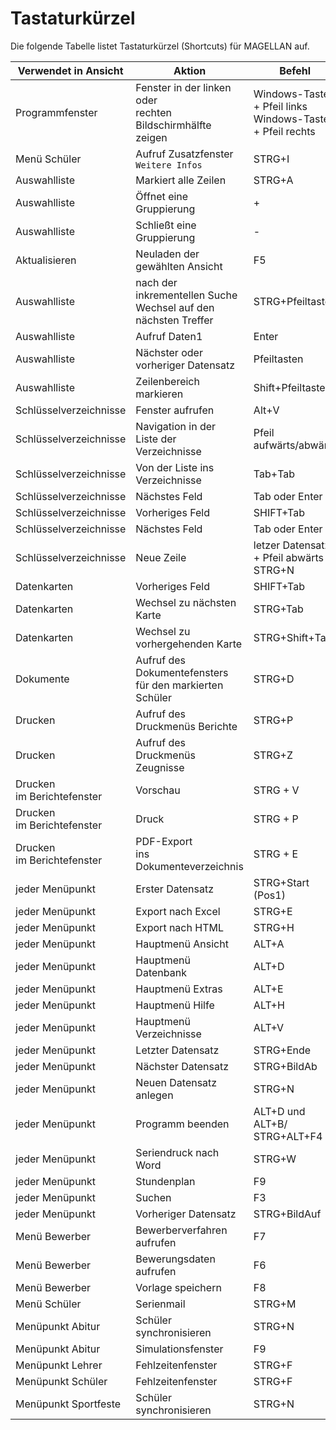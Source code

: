 # Tastaturkürzel

Die folgende Tabelle listet Tastaturkürzel (Shortcuts) für MAGELLAN auf.

Verwendet in Ansicht | Aktion  | Befehl
-------------------- | ------- | ----- 
Programmfenster      | Fenster in der linken oder <br/>rechten Bildschirmhälfte zeigen | Windows-Taste + Pfeil links<br/>Windows-Taste + Pfeil rechts
Menü Schüler         | Aufruf Zusatzfenster `Weitere Infos` | STRG+I
Auswahlliste         | Markiert alle Zeilen | STRG+A
Auswahlliste         | Öffnet eine Gruppierung | +
Auswahlliste         | Schließt eine Gruppierung | -
Aktualisieren        | Neuladen der gewählten Ansicht | F5
Auswahlliste         | nach der inkrementellen Suche Wechsel auf den nächsten Treffer | STRG+Pfeiltaste 
Auswahlliste         | Aufruf Daten1 | Enter
Auswahlliste         | Nächster oder vorheriger Datensatz | Pfeiltasten
Auswahlliste         | Zeilenbereich markieren | Shift+Pfeiltasten
Schlüsselverzeichnisse|Fenster aufrufen|Alt+V
Schlüsselverzeichnisse|Navigation in der <br/>Liste der Verzeichnisse | Pfeil aufwärts/abwärts
Schlüsselverzeichnisse|Von der Liste ins Verzeichnisse | Tab+Tab
Schlüsselverzeichnisse|Nächstes Feld | Tab oder Enter
Schlüsselverzeichnisse|Vorheriges Feld|SHIFT+Tab
Schlüsselverzeichnisse|Nächstes Feld | Tab oder Enter
Schlüsselverzeichnisse|Neue Zeile | letzer Datensatz + Pfeil abwärts o. STRG+N
Datenkarten          | Vorheriges Feld|SHIFT+Tab
Datenkarten          | Wechsel zu nächsten Karte | STRG+Tab
Datenkarten          | Wechsel zu vorhergehenden Karte | STRG+Shift+Tab
Dokumente            | Aufruf des Dokumentefensters für den markierten Schüler | STRG+D
Drucken              | Aufruf des Druckmenüs Berichte | STRG+P
Drucken              | Aufruf des Druckmenüs Zeugnisse | STRG+Z
Drucken<br/>im Berichtefenster| Vorschau | STRG + V
Drucken<br/>im Berichtefenster| Druck | STRG + P
Drucken<br/>im Berichtefenster| PDF-Export <br/>ins Dokumenteverzeichnis | STRG + E
jeder Menüpunkt      | Erster Datensatz | STRG+Start (Pos1)
jeder Menüpunkt      | Export nach Excel | STRG+E
jeder Menüpunkt      | Export nach HTML | STRG+H
jeder Menüpunkt      | Hauptmenü Ansicht | ALT+A
jeder Menüpunkt      | Hauptmenü Datenbank | ALT+D
jeder Menüpunkt      | Hauptmenü Extras | ALT+E
jeder Menüpunkt      | Hauptmenü Hilfe | ALT+H
jeder Menüpunkt      | Hauptmenü Verzeichnisse | ALT+V
jeder Menüpunkt      | Letzter Datensatz | STRG+Ende
jeder Menüpunkt      | Nächster Datensatz | STRG+BildAb
jeder Menüpunkt      | Neuen Datensatz anlegen | STRG+N
jeder Menüpunkt      | Programm beenden | ALT+D und ALT+B/ STRG+ALT+F4
jeder Menüpunkt      | Seriendruck nach Word | STRG+W
jeder Menüpunkt      | Stundenplan | F9
jeder Menüpunkt      | Suchen | F3
jeder Menüpunkt      | Vorheriger Datensatz | STRG+BildAuf
Menü Bewerber        | Bewerberverfahren aufrufen | F7
Menü Bewerber        | Bewerungsdaten aufrufen | F6
Menü Bewerber        | Vorlage speichern | F8
Menü Schüler         | Serienmail | STRG+M
Menüpunkt Abitur     | Schüler synchronisieren | STRG+N
Menüpunkt Abitur     | Simulationsfenster | F9
Menüpunkt Lehrer     | Fehlzeitenfenster | STRG+F
Menüpunkt Schüler    | Fehlzeitenfenster | STRG+F
Menüpunkt Sportfeste | Schüler synchronisieren | STRG+N
